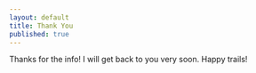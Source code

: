 ```yaml
---
layout: default
title: Thank You
published: true
---
```



Thanks for the info! I will get back to you very soon. Happy trails! 

